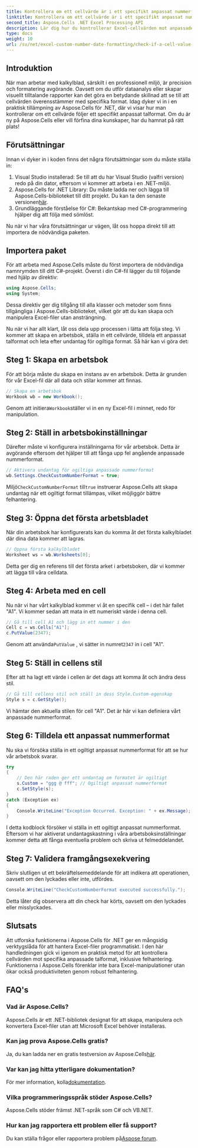 ```yaml
---
title: Kontrollera om ett cellvärde är i ett specifikt anpassat nummerformat
linktitle: Kontrollera om ett cellvärde är i ett specifikt anpassat nummerformat
second_title: Aspose.Cells .NET Excel Processing API
description: Lär dig hur du kontrollerar Excel-cellvärden mot anpassade talformat med Aspose.Cells för .NET med denna steg-för-steg handledning.
type: docs
weight: 10
url: /sv/net/excel-custom-number-date-formatting/check-if-a-cell-value-is-in-a-specific-custom-number-format/
---
```

## Introduktion

När man arbetar med kalkylblad, särskilt i en professionell miljö, är precision och formatering avgörande. Oavsett om du utför dataanalys eller skapar visuellt tilltalande rapporter kan det göra en betydande skillnad att se till att cellvärden överensstämmer med specifika format. Idag dyker vi in i en praktisk tillämpning av Aspose.Cells för .NET, där vi visar hur man kontrollerar om ett cellvärde följer ett specifikt anpassat talformat. Om du är ny på Aspose.Cells eller vill förfina dina kunskaper, har du hamnat på rätt plats!

## Förutsättningar

Innan vi dyker in i koden finns det några förutsättningar som du måste ställa in:

1. Visual Studio installerad: Se till att du har Visual Studio (valfri version) redo på din dator, eftersom vi kommer att arbeta i en .NET-miljö.
2.  Aspose.Cells for .NET Library: Du måste ladda ner och lägga till Aspose.Cells-biblioteket till ditt projekt. Du kan ta den senaste versionen[här](https://releases.aspose.com/cells/net/).
3. Grundläggande förståelse för C#: Bekantskap med C#-programmering hjälper dig att följa med sömlöst.

Nu när vi har våra förutsättningar ur vägen, låt oss hoppa direkt till att importera de nödvändiga paketen.

## Importera paket

För att arbeta med Aspose.Cells måste du först importera de nödvändiga namnrymden till ditt C#-projekt. Överst i din C#-fil lägger du till följande med hjälp av direktiv:

```csharp
using Aspose.Cells;
using System;
```

Dessa direktiv ger dig tillgång till alla klasser och metoder som finns tillgängliga i Aspose.Cells-biblioteket, vilket gör att du kan skapa och manipulera Excel-filer utan ansträngning.

Nu när vi har allt klart, låt oss dela upp processen i lätta att följa steg. Vi kommer att skapa en arbetsbok, ställa in ett cellvärde, tilldela ett anpassat talformat och leta efter undantag för ogiltiga format. Så här kan vi göra det:

## Steg 1: Skapa en arbetsbok

För att börja måste du skapa en instans av en arbetsbok. Detta är grunden för vår Excel-fil där all data och stilar kommer att finnas.

```csharp
// Skapa en arbetsbok
Workbook wb = new Workbook();
```

 Genom att initiera`Workbook`ställer vi in en ny Excel-fil i minnet, redo för manipulation.

## Steg 2: Ställ in arbetsbokinställningar

Därefter måste vi konfigurera inställningarna för vår arbetsbok. Detta är avgörande eftersom det hjälper till att fånga upp fel angående anpassade nummerformat.

```csharp
// Aktivera undantag för ogiltiga anpassade nummerformat
wb.Settings.CheckCustomNumberFormat = true;
```

 Miljö`CheckCustomNumberFormat` till`true` instruerar Aspose.Cells att skapa undantag när ett ogiltigt format tillämpas, vilket möjliggör bättre felhantering.

## Steg 3: Öppna det första arbetsbladet

När din arbetsbok har konfigurerats kan du komma åt det första kalkylbladet där dina data kommer att lagras.

```csharp
// Öppna första kalkylbladet
Worksheet ws = wb.Worksheets[0];
```

Detta ger dig en referens till det första arket i arbetsboken, där vi kommer att lägga till våra celldata.

## Steg 4: Arbeta med en cell

Nu när vi har vårt kalkylblad kommer vi åt en specifik cell – i det här fallet "A1". Vi kommer sedan att mata in ett numeriskt värde i denna cell.

```csharp
// Gå till cell A1 och lägg in ett nummer i den
Cell c = ws.Cells["A1"];
c.PutValue(2347);
```

 Genom att använda`PutValue` , vi sätter in numret`2347` in i cell "A1". 

## Steg 5: Ställ in cellens stil

Efter att ha lagt ett värde i cellen är det dags att komma åt och ändra dess stil.

```csharp
// Gå till cellens stil och ställ in dess Style.Custom-egenskap
Style s = c.GetStyle();
```

Vi hämtar den aktuella stilen för cell "A1". Det är här vi kan definiera vårt anpassade nummerformat.

## Steg 6: Tilldela ett anpassat nummerformat

Nu ska vi försöka ställa in ett ogiltigt anpassat nummerformat för att se hur vår arbetsbok svarar.

```csharp
try
{
    // Den här raden ger ett undantag om formatet är ogiltigt
    s.Custom = "ggg @ fff"; // Ogiltigt anpassat nummerformat
    c.SetStyle(s);
}
catch (Exception ex)
{
    Console.WriteLine("Exception Occurred. Exception: " + ex.Message);
}
```

I detta kodblock försöker vi ställa in ett ogiltigt anpassat nummerformat. Eftersom vi har aktiverat undantagskastning i våra arbetsboksinställningar kommer detta att fånga eventuella problem och skriva ut felmeddelandet.

## Steg 7: Validera framgångsexekvering

Skriv slutligen ut ett bekräftelsemeddelande för att indikera att operationen, oavsett om den lyckades eller inte, utfördes.

```csharp
Console.WriteLine("CheckCustomNumberFormat executed successfully.");
```

Detta låter dig observera att din check har körts, oavsett om den lyckades eller misslyckades.

## Slutsats

Att utforska funktionerna i Aspose.Cells för .NET ger en mångsidig verktygslåda för att hantera Excel-filer programmatiskt. I den här handledningen gick vi igenom en praktisk metod för att kontrollera cellvärden mot specifika anpassade talformat, inklusive felhantering. Funktionerna i Aspose.Cells förenklar inte bara Excel-manipulationer utan ökar också produktiviteten genom robust felhantering.

## FAQ's

### Vad är Aspose.Cells?
Aspose.Cells är ett .NET-bibliotek designat för att skapa, manipulera och konvertera Excel-filer utan att Microsoft Excel behöver installeras.

### Kan jag prova Aspose.Cells gratis?
 Ja, du kan ladda ner en gratis testversion av Aspose.Cells[här](https://releases.aspose.com/).

### Var kan jag hitta ytterligare dokumentation?
 För mer information, kolla[dokumentation](https://reference.aspose.com/cells/net/).

### Vilka programmeringsspråk stöder Aspose.Cells?
Aspose.Cells stöder främst .NET-språk som C# och VB.NET.

### Hur kan jag rapportera ett problem eller få support?
 Du kan ställa frågor eller rapportera problem på[Aspose forum](https://forum.aspose.com/c/cells/9).